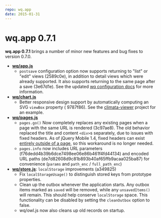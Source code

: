 ```yaml
---
repo: wq.app
date: 2015-01-31
---
```


# wq.app 0.7.1

**wq.app 0.7.1** brings a number of minor new features and bug fixes to version 0.7.0.
- **[wq/app.js](../@wq/app.md)**
  - `postsave` configuration option now supports returning to "list" or "edit" views (2589c0e), in addition to detail views which were already supported.  It also supports returning to the same page after a save (3e67d1e). See the updated [wq configuration docs](../wq-configuration-object.md) for more information.
- **[wq/chart.js](https://github.com/wq/django-rest-pandas)**
  - Better responsive design support by automatically computing an SVG `viewBox` property (
    9787f86).  See the [climata-viewer](https://github.com/heigeo/climata-viewer) project for an example.
- **[wq/pages.js](../@wq/router.md)**
  - `pages.go()` Now completely replaces any existing pages when a page with the same URL is rendered (3c97ae8).  The old behavior replaced the title and content `<div>`s separately, due to issues with fixed headers.  As of jQuery Mobile 1.4, fixed headers can exist [entirely outside of a page](https://demos.jquerymobile.com/1.4.5/toolbar-fixed-external/), so this workaround is no longer needed.
  - `pages.info` now includes URL parameters (f76dedd4b39b6dce7498ee06e86b461f4fd44134) and encoded URL paths (de7d82608d9c81b893b40af65ffb9acaa025ba87) for convenience (`params` and `path_enc` / `full_path_enc`)
- **[wq/store.js](../@wq/store.md)**: `localStorage` improvements (a349825)
  - Fix `localStorageUsage()` to distinguish stored keys from prototype properties.
  - Clean up the outbox whenever the application starts.  Any outbox items marked as `saved` will be removed, while any `unsavedItems()` will remain.  This should help conserve `localStorage` space.  This functionality can be disabled by setting the `cleanOutbox` option to false.
  - wq/owl.js now also cleans up old records on startup.
